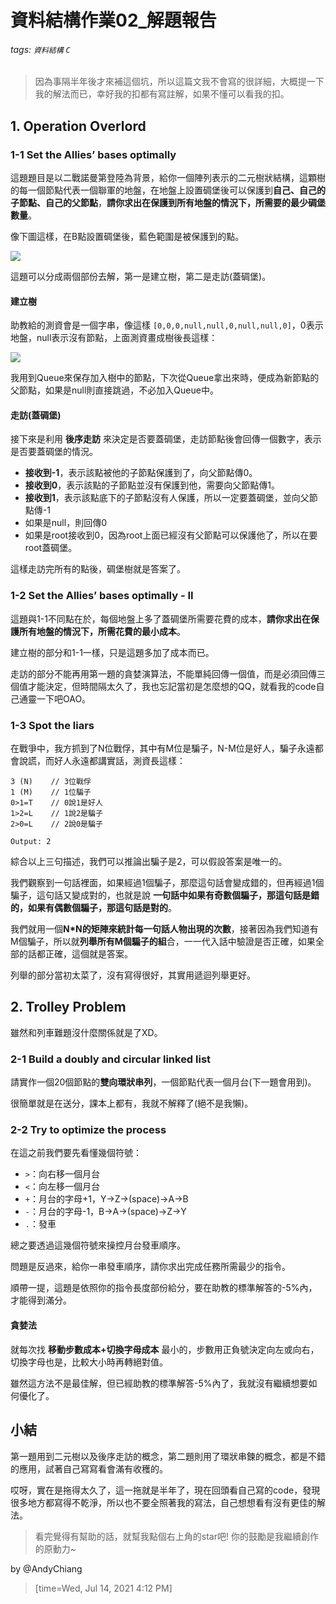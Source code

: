 # 資料結構作業02_解題報告

###### tags: `資料結構` `C`

> 因為事隔半年後才來補這個坑，所以這篇文我不會寫的很詳細，大概提一下我的解法而已，幸好我的扣都有寫註解，如果不懂可以看我的扣。

## 1. Operation Overlord

### 1-1 Set the Allies’ bases optimally

這題題目是以二戰諾曼第登陸為背景，給你一個陣列表示的二元樹狀結構，這顆樹的每一個節點代表一個聯軍的地盤，在地盤上設置碉堡後可以保護到**自己、自己的子節點、自己的父節點**，**請你求出在保護到所有地盤的情況下，所需要的最少碉堡數量**。

像下圖這樣，在B點設置碉堡後，藍色範圍是被保護到的點。

![](https://i.imgur.com/TS0GKd0.png)

這題可以分成兩個部份去解，第一是建立樹，第二是走訪(蓋碉堡)。

#### 建立樹

助教給的測資會是一個字串，像這樣 `[0,0,0,null,null,0,null,null,0]`，0表示地盤，null表示沒有節點，上面測資畫成樹後長這樣：

![](https://i.imgur.com/v7Mm8m8.png)

我用到Queue來保存加入樹中的節點，下次從Queue拿出來時，便成為新節點的父節點，如果是null則直接跳過，不必加入Queue中。

#### 走訪(蓋碉堡)

接下來是利用 **後序走訪** 來決定是否要蓋碉堡，走訪節點後會回傳一個數字，表示是否要蓋碉堡的情況。

* **接收到-1**，表示該點被他的子節點保護到了，向父節點傳0。
* **接收到0**，表示該點的子節點並沒有保護到他，需要向父節點傳1。
* **接收到1**，表示該點底下的子節點沒有人保護，所以一定要蓋碉堡，並向父節點傳-1
* 如果是null，則回傳0
* 如果是root接收到0，因為root上面已經沒有父節點可以保護他了，所以在要root蓋碉堡。

這樣走訪完所有的點後，碉堡樹就是答案了。

### 1-2 Set the Allies’ bases optimally - II 

這題與1-1不同點在於，每個地盤上多了蓋碉堡所需要花費的成本，**請你求出在保護所有地盤的情況下，所需花費的最小成本**。

建立樹的部分和1-1一樣，只是這題多加了成本而已。

走訪的部分不能再用第一題的貪婪演算法，不能單純回傳一個值，而是必須回傳三個值才能決定，但時間隔太久了，我也忘記當初是怎麼想的QQ，就看我的code自己通靈一下吧OAO。

### 1-3 Spot the liars

在戰爭中，我方抓到了N位戰俘，其中有M位是騙子，N-M位是好人，騙子永遠都會說謊，而好人永遠都講實話，測資長這樣：

```
3 (N)    // 3位戰俘
1 (M)    // 1位騙子
0>1=T    // 0說1是好人
1>2=L    // 1說2是騙子
2>0=L    // 2說0是騙子

Output: 2
```

綜合以上三句描述，我們可以推論出騙子是2，可以假設答案是唯一的。

我們觀察到一句話裡面，如果經過1個騙子，那麼這句話會變成錯的，但再經過1個騙子，這句話又變成對的，也就是說 **一句話中如果有奇數個騙子，那這句話是錯的，如果有偶數個騙子，那這句話是對的**。

我們就用一個**N\*N的矩陣來統計每一句話人物出現的次數**，接著因為我們知道有M個騙子，所以就**列舉所有M個騙子的組**合，一一代入話中驗證是否正確，如果全部的話都正確，這個就是答案。

列舉的部分當初太菜了，沒有寫得很好，其實用遞迴列舉更好。

## 2. Trolley Problem

雖然和列車難題沒什麼關係就是了XD。

### 2-1 Build a doubly and circular linked list

請實作一個20個節點的**雙向環狀串列**，一個節點代表一個月台(下一題會用到)。

很簡單就是在送分，課本上都有，我就不解釋了(絕不是我懶)。

### 2-2 Try to optimize the process

在這之前我們要先看懂幾個符號：

* `>`：向右移一個月台
* `<`：向左移一個月台
* `+`：月台的字母+1，Y->Z->(space)->A->B
* `-`：月台的字母-1，B->A->(space)->Z->Y
* `.`：發車

總之要透過這幾個符號來操控月台發車順序。

問題是反過來，給你一串發車順序，請你求出完成任務所需最少的指令。

順帶一提，這題是依照你的指令長度部份給分，要在助教的標準解答的-5%內，才能得到滿分。

#### 貪婪法

就每次找 **移動步數成本+切換字母成本** 最小的，步數用正負號決定向左或向右，切換字母也是，比較大小時再轉絕對值。

雖然這方法不是最佳解，但已經助教的標準解答-5%內了，我就沒有繼續想要如何優化了。

## 小結

第一題用到二元樹以及後序走訪的概念，第二題則用了環狀串鍊的概念，都是不錯的應用，試著自己寫寫看會滿有收穫的。

哎呀，實在是拖得太久了，這一拖就是半年了，現在回頭看自己寫的code，發現很多地方都寫得不乾淨，所以也不要全照著我的寫法，自己想想看有沒有更佳的解法。

> 看完覺得有幫助的話，就幫我點個右上角的star吧! 你的鼓勵是我繼續創作的原動力~

by @AndyChiang 

> [time=Wed, Jul 14, 2021 4:12 PM]